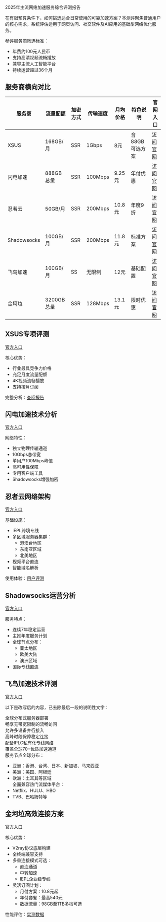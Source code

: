 2025年主流网络加速服务综合评测报告

在有限预算条件下，如何挑选适合日常使用的可靠加速方案？本测评聚焦普通用户的核心需求，系统评估适用于网页访问、社交软件及AI应用的基础型网络优化服务。

参评服务商筛选标准：
- 年费约100元人民币
- 支持高清视频流畅播放
- 兼容主流人工智能平台
- 持续运营超过36个月

## 服务商横向对比

|服务商|流量配额|加密方式|传输速度|月均价格|特色说明|官网入口|
|----|----|----|----|----|----|----|
|XSUS|168GB/月|SSR|1Gbps|8元|含88GB可选方案|[访问官网](https://url.gogogomiao.one/QYTN)|
|闪电加速|888GB总量|SSR|100Mbps|9.25元|年付优惠|[访问官网](https://url.gogogomiao.one/QYTN)|
|忍者云|50GB/月|SSR|200Mbps|10.8元|年度9折|[访问官网](https://url.gogogomiao.one/QYTN)|
|Shadowsocks|100GB/月|SSR|200Mbps|11.8元|标准方案|[访问官网](https://url.gogogomiao.one/QYTN)|
|飞鸟加速|100GB/月|SS|无限制|12元|基础配置|[访问官网](https://url.gogogomiao.one/QYTN)|
|金坷垃|3200GB总量|SSR|128Mbps|13.1元|限时优惠|[访问官网](https://url.gogogomiao.one/QYTN)|

## XSUS专项评测

[官方入口](https://url.gogogomiao.one/QYTN)

核心优势：
- 行业最具竞争力价格
- 充足月度流量配额
- 4K视频流畅播放
- 支持按月订阅

完整分析：[查阅报告](https://url.gogogomiao.one/QYTN)

## 闪电加速技术分析

[官方入口](https://url.gogogomiao.one/QYTN)

网络特性：
- 独立物理传输通道
- 10Gbps总带宽
- 单用户100Mbps峰值
- 高可用性保障
- 专用客户端工具
- Shadowsocks增强加密

## 忍者云网络架构

[官方入口](https://url.gogogomiao.one/QYTN)

基础设施：
- IEPL跨境专线
- 多区域服务器集群：
  * 港澳台地区
  * 东南亚区域
  * 北美地区
- 视频平台直连
- 智能域名解析

使用体验：[用户评测](https://url.gogogomiao.one/QYTN)

## Shadowsocks运营分析

[官方入口](https://url.gogogomiao.one/QYTN)

服务特点：
- 连续7年稳定运营
- 主推年度服务计划
- 全球节点分布：
  * 亚太地区
  * 欧美大陆
  * 澳洲区域
- 国际专线直连

## 飞鸟加速技术评测

[官方入口](https://url.gogogomiao.one/QYTN)

以下是改写后的内容，已去除最后一段的说明性文字：

全球分布式服务器部署  
畅享无带宽限制的流畅访问  
允许多设备并行接入  
高峰时段保障稳定连接  
配备IPLC私有化专线网络  
覆盖全球70+优质加速通道  
服务节点全球分布：  
  * 亚洲：香港、台湾、日本、新加坡、马来西亚  
  * 美洲：美国、阿根廷  
  * 欧洲：土耳其等区域  
全面兼容热门流媒体平台：  
  * Netflix、HULU、HBO  
  * TVB、巴哈姆特等  

## 金坷垃高效连接方案

[官方入口](https://url.gogogomiao.one/QYTN)

核心优势：  
- V2ray协议底层构建  
- 全终端兼容支持  
- 多重连接模式可选：  
  * 直连通道  
  * 中转加速  
  * IEPL企业级专线  
- 灵活订阅计划：  
  * 月付方案：10.8元起  
  * 年付套餐：最高540元  
  * 数据流量：98GB至1TB多档可选  

性能评估：[实测数据](https://url.gogogomiao.one/QYTN)